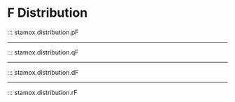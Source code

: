 # F Distribution

::: stamox.distribution.pF

---

::: stamox.distribution.qF

---

::: stamox.distribution.dF

--- 

::: stamox.distribution.rF
